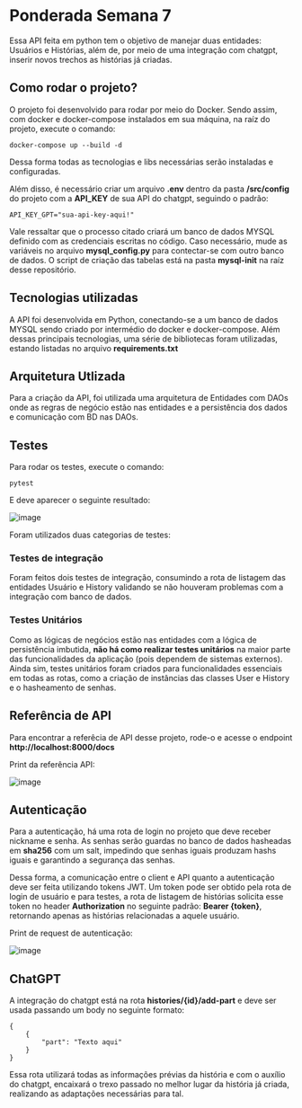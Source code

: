 # Ponderada Semana 7

Essa API feita em python tem o objetivo de manejar duas entidades: Usuários e Histórias, além de, por meio de uma integração com chatgpt, inserir novos trechos as histórias já criadas.

## Como rodar o projeto?

O projeto foi desenvolvido para rodar por meio do Docker. Sendo assim, com docker e docker-compose instalados em sua máquina, na raíz do projeto, execute o comando:

```
docker-compose up --build -d
```

Dessa forma todas as tecnologias e libs necessárias serão instaladas e configuradas.

Além disso, é necessário criar um arquivo **.env** dentro da pasta **/src/config** do projeto com a **API_KEY** de sua API do chatgpt, seguindo o padrão:

```
API_KEY_GPT="sua-api-key-aqui!"
```

Vale ressaltar que o processo citado criará um banco de dados MYSQL definido com as credenciais escritas no código. Caso necessário, mude as variáveis no arquivo **mysql_config.py** para contectar-se com outro banco de dados. O script de criação das tabelas está na pasta **mysql-init** na raíz desse repositório.

## Tecnologias utilizadas

A API foi desenvolvida em Python, conectando-se a um banco de dados MYSQL sendo criado por intermédio do docker e docker-compose. Além dessas principais tecnologias, uma série de bibliotecas foram utilizadas, estando listadas no arquivo **requirements.txt**

## Arquitetura Utlizada

Para a criação da API, foi utilizada uma arquitetura de Entidades com DAOs onde as regras de negócio estão nas entidades e a persistência dos dados e comunicação com BD nas DAOs.

## Testes

Para rodar os testes, execute o comando:
```
pytest
```

E deve aparecer o seguinte resultado:

![image](https://github.com/RafaelTechio/ponderada-semana-7/assets/110608373/17e36d2e-18b0-4c03-9143-964fc13463ac)


Foram utilizados duas categorias de testes:

### Testes de integração

Foram feitos dois testes de integração, consumindo a rota de listagem das entidades Usuário e History validando se não houveram problemas com a integração com banco de dados.

### Testes Unitários

Como as lógicas de negócios estão nas entidades com a lógica de persistência imbutida, **não há como realizar testes unitários** na maior parte das funcionalidades da aplicação (pois dependem de sistemas externos). Ainda sim, testes unitários foram criados para funcionalidades essenciais em todas as rotas, como a criação de instâncias das classes User e History e o hasheamento de senhas.


## Referência de API

Para encontrar a referêcia de API desse projeto, rode-o e acesse o endpoint **http://localhost:8000/docs**

Print da referência API:

![image](https://github.com/RafaelTechio/ponderada-semana-7/assets/110608373/84ddf68b-5bd5-4601-a3b8-c56d20cd2362)


## Autenticação

Para a autenticação, há uma rota de login no projeto que deve receber nickname e senha. As senhas serão guardas no banco de dados hasheadas em **sha256** com um salt, impedindo que senhas iguais produzam hashs iguais e garantindo a segurança das senhas. 

Dessa forma, a comunicação entre o client e API quanto a autenticação deve ser feita utilizando tokens JWT. Um token pode ser obtido pela rota de login de usuário e para testes, a rota de listagem de histórias solicita esse token no header **Authorization** no seguinte padrão: **Bearer {token}**, retornando apenas as histórias relacionadas a aquele usuário.

Print de request de autenticação:

![image](https://github.com/RafaelTechio/ponderada-semana-7/assets/110608373/7d36cc1b-56db-4c37-bc8a-0b89e0d87c82)


## ChatGPT

A integração do chatgpt está na rota **histories/{id}/add-part** e deve ser usada passando um body no seguinte formato:
```
{
    {
	    "part": "Texto aqui"
    }
}
```

Essa rota utilizará todas as informações prévias da história e com o auxílio do chatgpt, encaixará o trexo passado no melhor lugar da história já criada, realizando as adaptações necessárias para tal.
